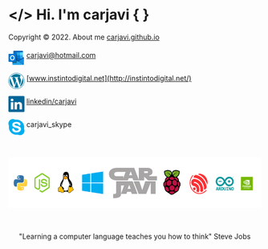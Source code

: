 # </> Hi. I'm carjavi { }
Copyright &copy; 2022. About me [carjavi.github.io](https://carjavi.github.io/)
<br>
<br>
<img  align="middle" width="32" height="32" src="https://raw.githubusercontent.com/carjavi/carjavi/master/img/outlook.svg"> carjavi@hotmail.com

<img  align="middle" width="32" height="32" src="https://raw.githubusercontent.com/carjavi/carjavi/master/img/wordpress.svg"> [www.instintodigital.net](http://instintodigital.net/)


<img  align="middle" width="32" height="32" src="https://raw.githubusercontent.com/carjavi/carjavi/master/img/linkedin.svg"> [linkedin/carjavi](https://www.linkedin.com/in/carjavi/)

<img  align="middle" width="32" height="32" src="https://raw.githubusercontent.com/carjavi/carjavi/master/img/skype-icon.svg"> carjavi_skype

<br>

<p align="center">
    <a href="https://instintodigital.net/" target="_blank"><img src="https://raw.githubusercontent.com/carjavi/carjavi/master/img/developer.png" height="100" alt="www.instintodigital.net"></a>
</p>
<br>
<p align="center">"Learning a computer language teaches you how to think" Steve Jobs </p>